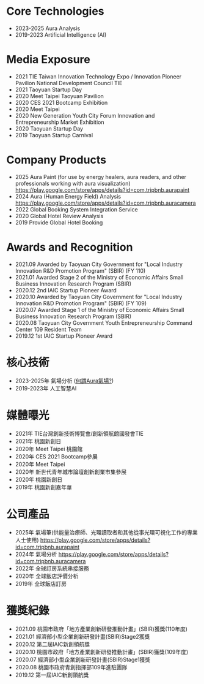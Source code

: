 
# Core Technologies
* 2023-2025 Aura Analysis 
* 2019-2023 Artificial Intelligence (AI)


# Media Exposure
* 2021 TIE Taiwan Innovation Technology Expo / Innovation Pioneer Pavilion National Development Council TIE
* 2021 Taoyuan Startup Day
* 2020 Meet Taipei Taoyuan Pavilion
* 2020 CES 2021 Bootcamp Exhibition
* 2020 Meet Taipei
* 2020 New Generation Youth City Forum Innovation and Entrepreneurship Market Exhibition
* 2020 Taoyuan Startup Day
* 2019 Taoyuan Startup Carnival

# Company Products
* 2025 Aura Paint (for use by energy healers, aura readers, and other professionals working with aura visualization) https://play.google.com/store/apps/details?id=com.tripbnb.aurapaint
* 2024 Aura (Human Energy Field) Analysis https://play.google.com/store/apps/details?id=com.tripbnb.auracamera
* 2022 Global Booking System Integration Service
* 2020 Global Hotel Review Analysis
* 2019 Provide Global Hotel Booking

# Awards and Recognition
* 2021.09 Awarded by Taoyuan City Government for "Local Industry Innovation R&D Promotion Program" (SBIR) (FY 110)
* 2021.01 Awarded Stage 2 of the Ministry of Economic Affairs Small Business Innovation Research Program (SBIR)
* 2020.12 2nd IAIC Startup Pioneer Award
* 2020.10 Awarded by Taoyuan City Government for "Local Industry Innovation R&D Promotion Program" (SBIR) (FY 109)
* 2020.07 Awarded Stage 1 of the Ministry of Economic Affairs Small Business Innovation Research Program (SBIR)
* 2020.08 Taoyuan City Government Youth Entrepreneurship Command Center 109 Resident Team
* 2019.12 1st IAIC Startup Pioneer Award

# 核心技術
* 2023-2025年 氣場分析 (<a href="/aura/">何謂Aura氣場?</a>)
* 2019-2023年 人工智慧AI
 
# 媒體曝光
* 2021年 TIE台灣創新技術博覽會/創新領航館國發會TIE
* 2021年 桃園新創日
* 2020年 Meet Taipei 桃園館
* 2020年 CES 2021 Bootcamp參展
* 2020年 Meet Taipei 
* 2020年 新世代青年城市論壇創新創業市集參展
* 2020年 桃園新創日
* 2019年 桃園新創嘉年華

# 公司產品
* 2025年 氣場筆(供能量治療師、光環讀取者和其他從事光環可視化工作的專業人士使用) https://play.google.com/store/apps/details?id=com.tripbnb.aurapaint
* 2024年 氣場分析 https://play.google.com/store/apps/details?id=com.tripbnb.auracamera
* 2022年 全球訂房系統串接服務
* 2020年 全球飯店評價分析
* 2019年 全球飯店訂房
 
# 獲獎紀錄
* 2021.09 桃園市政府「地方產業創新研發推動計畫」(SBIR)獲獎(110年度)
* 2021.01 經濟部小型企業創新研發計畫(SBIR)Stage2獲獎
* 2020.12 第二屆IAIC新創領航獎
* 2020.10 桃園市政府「地方產業創新研發推動計畫」(SBIR)獲獎(109年度)
* 2020.07 經濟部小型企業創新研發計畫(SBIR)Stage1獲獎
* 2020.08 桃園市政府青創指揮部109年進駐團隊
* 2019.12 第一屆IAIC新創領航獎
